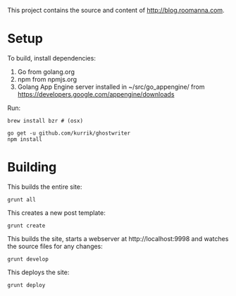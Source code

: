 This project contains the source and content of http://blog.roomanna.com.

Setup
=====
To build, install dependencies:

  1. Go from golang.org
  2. npm from npmjs.org
  3. Golang App Engine server installed in ~/src/go_appengine/ from https://developers.google.com/appengine/downloads

Run:

    brew install bzr # (osx)

    go get -u github.com/kurrik/ghostwriter
    npm install

Building
========

This builds the entire site:

    grunt all

This creates a new post template:

    grunt create

This builds the site, starts a webserver at http://localhost:9998 and watches the source files for any changes:

    grunt develop

This deploys the site:

    grunt deploy

